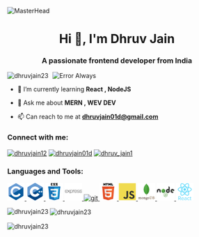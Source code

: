![MasterHead](https://png.pngtree.com/template/20220505/ourmid/pngtree-programming-and-coding-banner-working-image_1312497.jpg)
<h1 align="center">Hi 👋, I'm Dhruv Jain</h1>
<h3 align="center">A passionate frontend developer from India</h3>
<img align="right" alt="Error Always" width="400" src="https://mir-s3-cdn-cf.behance.net/project_modules/hd/06f21a161921919.63cd7887d0a70.gif">

<p align="left"> <img src="https://komarev.com/ghpvc/?username=dhruvjain23&label=Profile%20views&color=0e75b6&style=flat" alt="dhruvjain23" /> </p>

- 🌱 I’m currently learning **React , NodeJS**

- 💬 Ask me about **MERN , WEV DEV**

- 📫 Can reach to me at **dhruvjain01d@gmail.com**

<h3 align="left">Connect with me:</h3>
<p align="left">
<a href="https://linkedin.com/in/dhruvjain12" target="blank"><img align="center" src="https://raw.githubusercontent.com/rahuldkjain/github-profile-readme-generator/master/src/images/icons/Social/linked-in-alt.svg" alt="dhruvjain12" height="30" width="40" /></a>
<a href="https://www.hackerrank.com/dhruvjain01d" target="blank"><img align="center" src="https://raw.githubusercontent.com/rahuldkjain/github-profile-readme-generator/master/src/images/icons/Social/hackerrank.svg" alt="dhruvjain01d" height="30" width="40" /></a>
<a href="https://www.leetcode.com/dhruv_jain1" target="blank"><img align="center" src="https://raw.githubusercontent.com/rahuldkjain/github-profile-readme-generator/master/src/images/icons/Social/leet-code.svg" alt="dhruv_jain1" height="30" width="40" /></a>
</p>

<h3 align="left">Languages and Tools:</h3>
<p align="left"> <a href="https://www.cprogramming.com/" target="_blank" rel="noreferrer"> <img src="https://raw.githubusercontent.com/devicons/devicon/master/icons/c/c-original.svg" alt="c" width="40" height="40"/> </a> <a href="https://www.w3schools.com/cpp/" target="_blank" rel="noreferrer"> <img src="https://raw.githubusercontent.com/devicons/devicon/master/icons/cplusplus/cplusplus-original.svg" alt="cplusplus" width="40" height="40"/> </a> <a href="https://www.w3schools.com/css/" target="_blank" rel="noreferrer"> <img src="https://raw.githubusercontent.com/devicons/devicon/master/icons/css3/css3-original-wordmark.svg" alt="css3" width="40" height="40"/> </a> <a href="https://expressjs.com" target="_blank" rel="noreferrer"> <img src="https://raw.githubusercontent.com/devicons/devicon/master/icons/express/express-original-wordmark.svg" alt="express" width="40" height="40"/> </a> <a href="https://git-scm.com/" target="_blank" rel="noreferrer"> <img src="https://www.vectorlogo.zone/logos/git-scm/git-scm-icon.svg" alt="git" width="40" height="40"/> </a> <a href="https://www.w3.org/html/" target="_blank" rel="noreferrer"> <img src="https://raw.githubusercontent.com/devicons/devicon/master/icons/html5/html5-original-wordmark.svg" alt="html5" width="40" height="40"/> </a> <a href="https://developer.mozilla.org/en-US/docs/Web/JavaScript" target="_blank" rel="noreferrer"> <img src="https://raw.githubusercontent.com/devicons/devicon/master/icons/javascript/javascript-original.svg" alt="javascript" width="40" height="40"/> </a> <a href="https://www.mongodb.com/" target="_blank" rel="noreferrer"> <img src="https://raw.githubusercontent.com/devicons/devicon/master/icons/mongodb/mongodb-original-wordmark.svg" alt="mongodb" width="40" height="40"/> </a> <a href="https://nodejs.org" target="_blank" rel="noreferrer"> <img src="https://raw.githubusercontent.com/devicons/devicon/master/icons/nodejs/nodejs-original-wordmark.svg" alt="nodejs" width="40" height="40"/> </a> <a href="https://reactjs.org/" target="_blank" rel="noreferrer"> <img src="https://raw.githubusercontent.com/devicons/devicon/master/icons/react/react-original-wordmark.svg" alt="react" width="40" height="40"/> </a> </p>

<p><img align="left" src="https://github-readme-stats.vercel.app/api/top-langs?username=dhruvjain23&show_icons=true&locale=en&layout=compact" alt="dhruvjain23" /></p>

<p>&nbsp;<img align="center" src="https://github-readme-stats.vercel.app/api?username=dhruvjain23&show_icons=true&locale=en" alt="dhruvjain23" /></p>

<p><img align="center" src="https://github-readme-streak-stats.herokuapp.com/?user=dhruvjain23&" alt="dhruvjain23" /></p>

